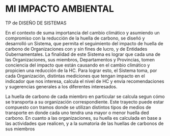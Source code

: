 # MI IMPACTO AMBIENTAL
TP de DISEÑO DE SISTEMAS

En el contexto de suma importancia del cambio climático y asumiendo un compromiso con la reducción de la huella de carbono, se diseñó y desarrolló un Sistema, que permita el seguimiento del impacto de huella de carbono de Organizaciones con y sin fines de lucro, y de Entidades 
Gubernamentales. La finalidad de este Sistema es lograr que cada una de las Organizaciones, sus 
miembros, Departamentos y Provincias, tomen conciencia del impacto que están causando en el cambio 
climático y propicien una reducción de la HC. Para lograr esto, el Sistema toma, por cada Organización,
distintas mediciones que tengan impacto en el indicador que nos interesa, calcula el nivel de HC y envia 
recomendaciones y sugerencias generales a los diferentes interesados.

La huella de carbono de cada miembro en particular se calcula segun cómo se transporta a su organización correspondiente. Este trayecto puede estar compuesto con tramos donde se utilizan distintos tipos de medios de transporte en donde cada uno tendra una mayor o menor huella ded carbono.
En cuanto a las organizaciones, su huella es calculada en base a las actividades que realicen, y a la sumatoria de las huellas de carbonos de sus miembros